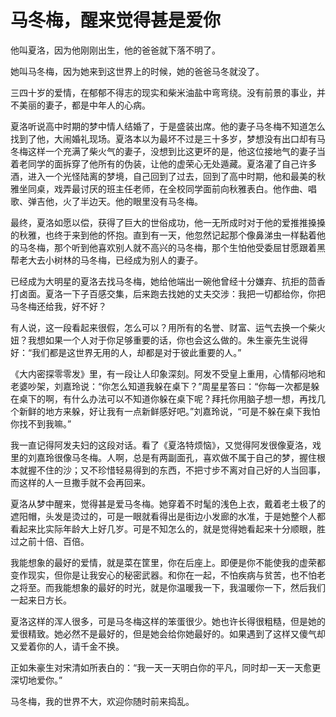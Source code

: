 # 马冬梅，醒来觉得甚是爱你

他叫夏洛，因为他刚刚出生，他的爸爸就下落不明了。 

她叫马冬梅，因为她来到这世界上的时候，她的爸爸马冬就没了。 

三四十岁的爱情，在郁郁不得志的现实和柴米油盐中弯弯绕。没有前景的事业，并不美丽的妻子，都是中年人的心病。 

夏洛听说高中时期的梦中情人结婚了，于是盛装出席。他的妻子马冬梅不知道怎么找到了他，大闹婚礼现场。夏洛本以为最坏不过是三十多岁，梦想没有出口却有马冬梅这样一个充满了柴火气的妻子，没想到比这更坏的是，他这位接地气的妻子当着老同学的面拆穿了他所有的伪装，让他的虚荣心无处遁藏。夏洛灌了自己许多酒，进入一个光怪陆离的梦境，自己回到了过去，回到了高中时期，他和最美的秋雅坐同桌，戏弄最讨厌的班主任老师，在全校同学面前向秋雅表白。他作曲、唱歌、弹吉他，火了半边天。他的眼里没有马冬梅。 

最终，夏洛如愿以偿，获得了巨大的世俗成功，他一无所成时对于他的爱推推搡搡的秋雅，也终于来到他的怀抱。直到有一天，他忽然记起那个像鼻涕虫一样黏着他的马冬梅，那个听到他喜欢别人就不高兴的马冬梅，那个生怕他受委屈甘愿跟着黑帮老大去小树林的马冬梅，已经成为别人的妻子。 

已经成为大明星的夏洛去找马冬梅，她给他端出一碗他曾经十分嫌弃、抗拒的茴香打卤面。夏洛一下子百感交集，后来跑去找她的丈夫交涉：我把一切都给你，你把马冬梅还给我，好不好？ 

有人说，这一段看起来很假，怎么可以？用所有的名誉、财富、运气去换一个柴火妞？我想如果一个人对于你足够重要的话，你也会这么做的。朱生豪先生说得好：“我们都是这世界无用的人，却都是对于彼此重要的人。” 

《大内密探零零发》里，有一段让人印象深刻。阿发不受皇上重用，心情郁闷地和老婆吵架，刘嘉玲说：“你怎么知道我躲在桌下？”周星星答曰：“你每一次都是躲在桌下的啊，有什么办法可以不知道你躲在桌下呢？拜托你用脑子想一想，再找几个新鲜的地方来躲，好让我有一点新鲜感好吧。”刘嘉玲说，“可是不躲在桌下我怕你找不到我嘛。” 

我一直记得阿发夫妇的这段对话。看了《夏洛特烦恼》，又觉得阿发很像夏洛，戏里的刘嘉玲很像马冬梅。人啊，总是有两副面孔，喜欢做不属于自己的梦，握住根本就握不住的沙；又不珍惜轻易得到的东西，不把寸步不离对自己好的人当回事，而这样的人一旦撒手就不会再回来。 

夏洛从梦中醒来，觉得甚是爱马冬梅。她穿着不时髦的浅色上衣，戴着老土极了的遮阳帽，头发是烫过的，可是一眼就看得出是街边小发廊的水准，于是她整个人都看起来比实际年龄大上好几岁。可是不知怎么的，就是觉得她看起来十分顺眼，胜过之前十倍、百倍。 

我能想象的最好的爱情，就是菜在筐里，你在后座上。即便是你不能使我的虚荣都变作现实，但你是让我安心的秘密武器。和你在一起，不怕疾病与贫苦，也不怕老之将至。而我能想象的最好的时光，就是你温暖我一下，我温暖你一下，然后我们一起来日方长。 

夏洛这样的浑人很多，可是马冬梅这样的笨蛋很少。她也许长得很粗糙，但是她的爱很精致。她必然不是最好的，但是她会给你她最好的。如果遇到了这样又傻气却又爱着你的人，请千金不换。 

正如朱豪生对宋清如所表白的：“我一天一天明白你的平凡，同时却一天一天愈更深切地爱你。” 

马冬梅，我的世界不大，欢迎你随时前来捣乱。